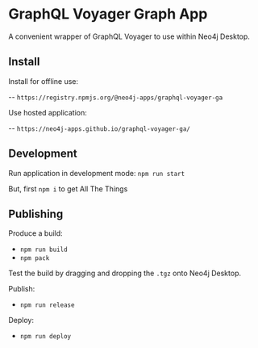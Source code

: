 # GraphQL Voyager Graph App

A convenient wrapper of GraphQL Voyager to use within Neo4j Desktop.

## Install

Install for offline use:

-- `https://registry.npmjs.org/@neo4j-apps/graphql-voyager-ga`

Use hosted application:

-- `https://neo4j-apps.github.io/graphql-voyager-ga/`


## Development

Run application in development mode: `npm run start`

But, first `npm i` to get All The Things

## Publishing

Produce a build:     

- `npm run build`
- `npm pack`

Test the build by dragging and dropping the `.tgz` onto Neo4j Desktop.

Publish:

- `npm run release`

Deploy:

- `npm run deploy`
